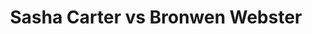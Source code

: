 ---
title: Sasha Carter vs Bronwen Webster
player1:
  name: Carter, Sasha
  percent: 68
  wins: 0
  losses: 2
player2:
  name: Webster, Bronwen
  percent: 81
  wins: 2
  losses: 0
games:
- player1:
    team: CA
    position: Second
    percent: 67
    win: 0
    loss: 1
  player2:
    team: AB
    position: Second
    percent: 76
    win: 1
    loss: 0
  event: Hearts
  year: 2008
  draw: Round Robin(8)
  score: AB 9 - CA 4
- player1:
    team: BC
    position: Second
    percent: 69
    win: 0
    loss: 1
  player2:
    team: AB
    position: Second
    percent: 84
    win: 1
    loss: 0
  event: Hearts
  year: 2011
  draw: Round Robin(4)
  score: AB 7 - BC 6
- player1:
    team: SCOT
    position: Second
    percent: 83
    win: 0
    loss: 1
  player2:
    team: KLEI
    position: Second
    percent: 79
    win: 1
    loss: 0
  event: Trials (Women)
  year: 2009
  draw: Round Robin(2)
  score: KLEI 9 - SCOT 6
---